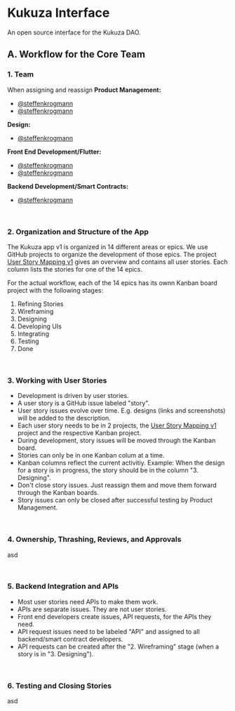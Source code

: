 # Kukuza Interface
An open source interface for the Kukuza DAO.

## A. Workflow for the Core Team

### 1. Team
When assigning and reassign
**Product Management:**
- [@steffenkrogmann](https://github.com/steffenkrogmann)
- [@steffenkrogmann](https://github.com/steffenkrogmann)

**Design:**
- [@steffenkrogmann](https://github.com/steffenkrogmann)

**Front End Development/Flutter:**
- [@steffenkrogmann](https://github.com/steffenkrogmann)
- [@steffenkrogmann](https://github.com/steffenkrogmann)

**Backend Development/Smart Contracts:**
- [@steffenkrogmann](https://github.com/steffenkrogmann)

<br/>

### 2. Organization and Structure of the App
The Kukuza app v1 is organized in 14 different areas or epics. We use GitHub projects to organize the development of those epics. 
The project [User Story Mapping v1](https://github.com/Kukuza/kukuza-interface/projects/1) gives an overview and contains all user stories. Each column lists the stories for one of the 14 epics.

For the actual workflow, each of the 14 epics has its ownn Kanban board project with the following stages:
1. Refining Stories
2. Wireframing
3. Designing
4. Developing UIs
5. Integrating
6. Testing
7. Done

<br/>

### 3. Working with User Stories
- Development is driven by user stories.
- A user story is a GitHub issue labeled "story".
- User story issues evolve over time. E.g. designs (links and screenshots) will be added to the description.
- Each user story needs to be in 2 projects, the [User Story Mapping v1](https://github.com/Kukuza/kukuza-interface/projects/1) project and the respective Kanban project.
- During development, story issues will be moved through the Kanban board.
- Stories can only be in one Kanban colum at a time.
- Kanban columns reflect the current activitiy. Example: When the design for a story is in progress, the story should be in the column "3. Designing".
- Don't close story issues. Just reassign them and move them forward through the Kanban boards.
- Story issues can only be closed after successful testing by Product Management.

<br/>

### 4. Ownership, Thrashing, Reviews, and Approvals
asd

<br/>

### 5. Backend Integration and APIs
- Most user stories need APIs to make them work.
- APIs are separate issues. They are not user stories. 
- Front end developers create issues, API requests, for the APIs they need. 
- API request issues need to be labeled "API" and assigned to all backend/smart contract developers.
- API requests can be created after the "2. Wireframing" stage (when a story is in "3. Designing"). 

<br/>

### 6. Testing and Closing Stories
asd
